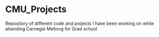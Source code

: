 # CMU_Projects
Repository of different code and projects I have been working on while attending Carnegie Mellong for Grad school
